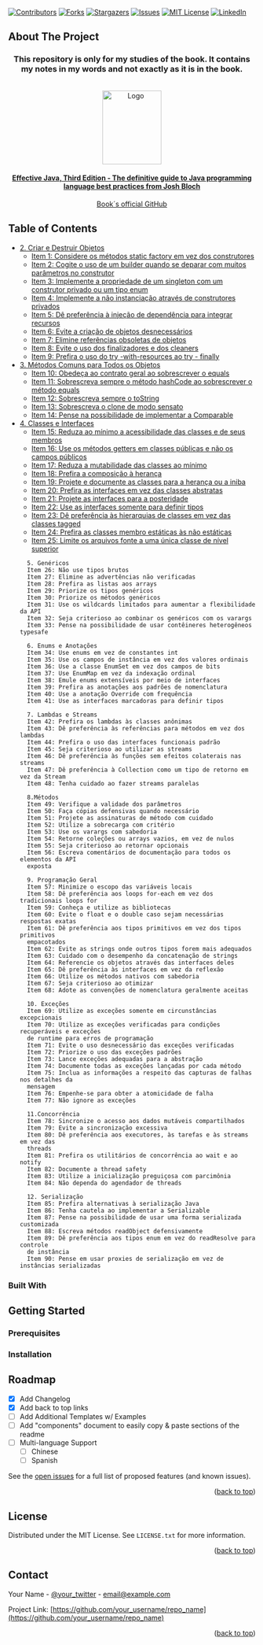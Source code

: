 <a name="readme-top"></a>
[![Contributors][contributors-shield]][contributors-url]
[![Forks][forks-shield]][forks-url]
[![Stargazers][stars-shield]][stars-url]
[![Issues][issues-shield]][issues-url]
[![MIT License][license-shield]][license-url]
[![LinkedIn][linkedin-shield]][linkedin-url]

## About The Project
<div align="center">

  <h3 align="center">
    This repository is only for my studies of the book.
    It contains my notes in my words and not exactly as it is in the book.
  </h3>

  <br />
  <a href="https://github.com/uiratan/book-effective-java">
    <img src="https://m.media-amazon.com/images/I/7167aaVxs3L._SY466_.jpg" alt="Logo" width="120" height="150">
  </a>

  
  <h4 align="center">    
    <a href="https://www.amazon.com.br/Effective-Java-3rd-Joshua-Bloch/dp/0134685997">
    Effective Java, Third Edition - The definitive guide to Java programming language best practices from Josh Bloch</a>
  </h4>

  <a href="https://github.com/jbloch/effective-java-3e-source-code">
    Book´s official GitHub
  </a>
  
  
  
  <br />

</div>

<!-- TABLE OF CONTENTS -->
## Table of Contents

  <ul>
    <li>
      <a href="#create-destroy">2. Criar e Destruir Objetos</a>
      <ul>
        <li><a href="#create-destroy">Item 1: Considere os métodos static factory em vez dos construtores</a></li>
        <li><a href="src/chapter1/item2">Item 2: Cogite o uso de um builder quando se deparar com muitos parâmetros no construtor</a></li>
        <li><a href="#create-destroy">Item 3: Implemente a propriedade de um singleton com um construtor privado ou um tipo enum</a></li>
        <li><a href="#create-destroy">Item 4: Implemente a não instanciação através de construtores privados</a></li>
        <li><a href="#create-destroy">Item 5: Dê preferência à injeção de dependência para integrar recursos</a></li>
        <li><a href="#create-destroy">Item 6: Evite a criação de objetos desnecessários</a></li>
        <li><a href="#create-destroy">Item 7: Elimine referências obsoletas de objetos</a></li>
        <li><a href="#create-destroy">Item 8: Evite o uso dos finalizadores e dos cleaners</a></li>
        <li><a href="#create-destroy">Item 9: Prefira o uso do try -with-resources ao try - finally</a></li>
      </ul>
    </li>
    <li>
      <a href="#commom-methods">3. Métodos Comuns para Todos os Objetos</a>
      <ul>
        <li><a href="#commom-methods">Item 10: Obedeça ao contrato geral ao sobrescrever o equals</a></li>
        <li><a href="#commom-methods">Item 11: Sobrescreva sempre o método hashCode ao sobrescrever o método equals</a></li>
        <li><a href="#commom-methods">Item 12: Sobrescreva sempre o toString</a></li>
        <li><a href="#commom-methods">Item 13: Sobrescreva o clone de modo sensato</a></li>
        <li><a href="#commom-methods">Item 14: Pense na possibilidade de implementar a Comparable</a></li>
      </ul>
    </li>
    <li>
      <a href="#class-interface">4. Classes e Interfaces</a>
      <ul>
        <li><a href="#class-interface">Item 15: Reduza ao mínimo a acessibilidade das classes e de seus membros</a></li>
        <li><a href="#class-interface">Item 16: Use os métodos getters em classes públicas e não os campos públicos</a></li>
        <li><a href="src/chapter4/item17">Item 17: Reduza a mutabilidade das classes ao mínimo</a></li>
        <li><a href="#class-interface">Item 18: Prefira a composição à herança</a></li>
        <li><a href="#class-interface">Item 19: Projete e documente as classes para a herança ou a iniba</a></li>
        <li><a href="#class-interface">Item 20: Prefira as interfaces em vez das classes abstratas</a></li>
        <li><a href="#class-interface">Item 21: Projete as interfaces para a posteridade</a></li>
        <li><a href="#class-interface">Item 22: Use as interfaces somente para definir tipos</a></li>
        <li><a href="#class-interface">Item 23: Dê preferência às hierarquias de classes em vez das classes tagged</a></li>
        <li><a href="#class-interface">Item 24: Prefira as classes membro estáticas às não estáticas</a></li>
        <li><a href="#class-interface">Item 25: Limite os arquivos fonte a uma única classe de nível superior</a></li>
      </ul>
    </li>

      5. Genéricos
      Item 26: Não use tipos brutos
      Item 27: Elimine as advertências não verificadas
      Item 28: Prefira as listas aos arrays
      Item 29: Priorize os tipos genéricos
      Item 30: Priorize os métodos genéricos
      Item 31: Use os wildcards limitados para aumentar a flexibilidade da API
      Item 32: Seja criterioso ao combinar os genéricos com os varargs
      Item 33: Pense na possibilidade de usar contêineres heterogêneos typesafe

      6. Enums e Anotações
      Item 34: Use enums em vez de constantes int
      Item 35: Use os campos de instância em vez dos valores ordinais
      Item 36: Use a classe EnumSet em vez dos campos de bits
      Item 37: Use EnumMap em vez da indexação ordinal
      Item 38: Emule enums extensíveis por meio de interfaces
      Item 39: Prefira as anotações aos padrões de nomenclatura
      Item 40: Use a anotação Override com frequência
      Item 41: Use as interfaces marcadoras para definir tipos

      7. Lambdas e Streams
      Item 42: Prefira os lambdas às classes anônimas
      Item 43: Dê preferência às referências para métodos em vez dos lambdas
      Item 44: Prefira o uso das interfaces funcionais padrão
      Item 45: Seja criterioso ao utilizar as streams
      Item 46: Dê preferência às funções sem efeitos colaterais nas streams
      Item 47: Dê preferência à Collection como um tipo de retorno em vez da Stream
      Item 48: Tenha cuidado ao fazer streams paralelas

      8.Métodos
      Item 49: Verifique a validade dos parâmetros
      Item 50: Faça cópias defensivas quando necessário
      Item 51: Projete as assinaturas de método com cuidado
      Item 52: Utilize a sobrecarga com critério
      Item 53: Use os varargs com sabedoria
      Item 54: Retorne coleções ou arrays vazios, em vez de nulos
      Item 55: Seja criterioso ao retornar opcionais
      Item 56: Escreva comentários de documentação para todos os elementos da API
      exposta

      9. Programação Geral
      Item 57: Minimize o escopo das variáveis locais
      Item 58: Dê preferência aos loops for-each em vez dos tradicionais loops for
      Item 59: Conheça e utilize as bibliotecas
      Item 60: Evite o float e o double caso sejam necessárias respostas exatas
      Item 61: Dê preferência aos tipos primitivos em vez dos tipos primitivos
      empacotados
      Item 62: Evite as strings onde outros tipos forem mais adequados
      Item 63: Cuidado com o desempenho da concatenação de strings
      Item 64: Referencie os objetos através das interfaces deles
      Item 65: Dê preferência às interfaces em vez da reflexão
      Item 66: Utilize os métodos nativos com sabedoria
      Item 67: Seja criterioso ao otimizar
      Item 68: Adote as convenções de nomenclatura geralmente aceitas

      10. Exceções
      Item 69: Utilize as exceções somente em circunstâncias excepcionais
      Item 70: Utilize as exceções verificadas para condições recuperáveis e exceções
      de runtime para erros de programação
      Item 71: Evite o uso desnecessário das exceções verificadas
      Item 72: Priorize o uso das exceções padrões
      Item 73: Lance exceções adequadas para a abstração
      Item 74: Documente todas as exceções lançadas por cada método
      Item 75: Inclua as informações a respeito das capturas de falhas nos detalhes da
      mensagem
      Item 76: Empenhe-se para obter a atomicidade de falha
      Item 77: Não ignore as exceções

      11.Concorrência
      Item 78: Sincronize o acesso aos dados mutáveis compartilhados
      Item 79: Evite a sincronização excessiva
      Item 80: Dê preferência aos executores, às tarefas e às streams em vez das
      threads
      Item 81: Prefira os utilitários de concorrência ao wait e ao notify
      Item 82: Documente a thread safety
      Item 83: Utilize a inicialização preguiçosa com parcimônia
      Item 84: Não dependa do agendador de threads

      12. Serialização
      Item 85: Prefira alternativas à serialização Java
      Item 86: Tenha cautela ao implementar a Serializable
      Item 87: Pense na possibilidade de usar uma forma serializada customizada
      Item 88: Escreva métodos readObject defensivamente
      Item 89: Dê preferência aos tipos enum em vez do readResolve para controle
      de instância
      Item 90: Pense em usar proxies de serialização em vez de instâncias serializadas

  </ul>




### Built With

<!-- GETTING STARTED -->
## Getting Started


### Prerequisites


### Installation




<!-- ROADMAP -->
## Roadmap

- [x] Add Changelog
- [x] Add back to top links
- [ ] Add Additional Templates w/ Examples
- [ ] Add "components" document to easily copy & paste sections of the readme
- [ ] Multi-language Support
    - [ ] Chinese
    - [ ] Spanish

See the [open issues](https://github.com/othneildrew/Best-README-Template/issues) for a full list of proposed features (and known issues).

<p align="right">(<a href="#readme-top">back to top</a>)</p>


<!-- LICENSE -->
## License

Distributed under the MIT License. See `LICENSE.txt` for more information.

<p align="right">(<a href="#readme-top">back to top</a>)</p>



<!-- CONTACT -->
## Contact

Your Name - [@your_twitter](https://twitter.com/your_username) - email@example.com

Project Link: [https://github.com/your_username/repo_name](https://github.com/your_username/repo_name)

<p align="right">(<a href="#readme-top">back to top</a>)</p>

<!-- MARKDOWN LINKS & IMAGES -->
<!-- https://www.markdownguide.org/basic-syntax/#reference-style-links -->
[contributors-shield]: https://img.shields.io/github/contributors/othneildrew/Best-README-Template.svg?style=for-the-badge
[contributors-url]: https://github.com/othneildrew/Best-README-Template/graphs/contributors
[forks-shield]: https://img.shields.io/github/forks/othneildrew/Best-README-Template.svg?style=for-the-badge
[forks-url]: https://github.com/othneildrew/Best-README-Template/network/members
[stars-shield]: https://img.shields.io/github/stars/othneildrew/Best-README-Template.svg?style=for-the-badge
[stars-url]: https://github.com/othneildrew/Best-README-Template/stargazers
[issues-shield]: https://img.shields.io/github/issues/othneildrew/Best-README-Template.svg?style=for-the-badge
[issues-url]: https://github.com/othneildrew/Best-README-Template/issues
[license-shield]: https://img.shields.io/github/license/othneildrew/Best-README-Template.svg?style=for-the-badge
[license-url]: https://github.com/othneildrew/Best-README-Template/blob/master/LICENSE.txt
[linkedin-shield]: https://img.shields.io/badge/-LinkedIn-black.svg?style=for-the-badge&logo=linkedin&colorB=555
[linkedin-url]: https://linkedin.com/in/othneildrew
[product-screenshot]: images/screenshot.png
[Next.js]: https://img.shields.io/badge/next.js-000000?style=for-the-badge&logo=nextdotjs&logoColor=white
[Next-url]: https://nextjs.org/
[React.js]: https://img.shields.io/badge/React-20232A?style=for-the-badge&logo=react&logoColor=61DAFB
[React-url]: https://reactjs.org/
[Vue.js]: https://img.shields.io/badge/Vue.js-35495E?style=for-the-badge&logo=vuedotjs&logoColor=4FC08D
[Vue-url]: https://vuejs.org/
[Angular.io]: https://img.shields.io/badge/Angular-DD0031?style=for-the-badge&logo=angular&logoColor=white
[Angular-url]: https://angular.io/
[Svelte.dev]: https://img.shields.io/badge/Svelte-4A4A55?style=for-the-badge&logo=svelte&logoColor=FF3E00
[Svelte-url]: https://svelte.dev/
[Laravel.com]: https://img.shields.io/badge/Laravel-FF2D20?style=for-the-badge&logo=laravel&logoColor=white
[Laravel-url]: https://laravel.com
[Bootstrap.com]: https://img.shields.io/badge/Bootstrap-563D7C?style=for-the-badge&logo=bootstrap&logoColor=white
[Bootstrap-url]: https://getbootstrap.com
[JQuery.com]: https://img.shields.io/badge/jQuery-0769AD?style=for-the-badge&logo=jquery&logoColor=white
[JQuery-url]: https://jquery.com 
